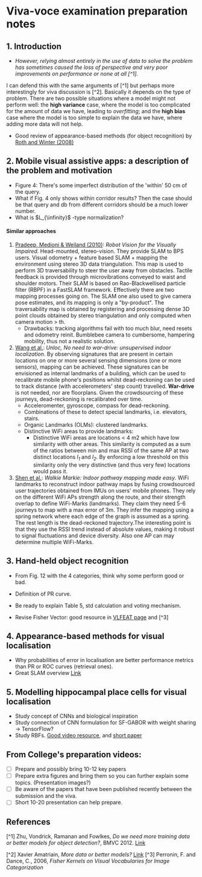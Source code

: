 # Viva-voce examination preparation notes

## 1. Introduction

 * *However, relying almost entirely in the use of data to solve the problem has sometimes caused the loss of perspective and very poor improvements on performance or none at all [^1].*

  I can defend this with the same arguments of [^1] but perhaps more interestingly for viva discussion is [^2]. Basically it depends on the type of problem. There are two possible situations where a model might not perform well: the **high variance** case, where the model is too complicated for the amount of data we have, leading to *overfitting*; and the **high bias** case where the model is too simple to explain the data we have, where adding more data will not help.

 * Good review of appearance-based methods (for object recognition) by [Roth and Winter (2008)](http://machinelearning.wustl.edu/uploads/Main/appearance_based_methods.pdf)

## 2. Mobile visual assistive apps: a description of the problem and motivation

 * Figure 4: There's some imperfect distribution of the 'within' 50 cm of the query.
 * What if Fig. 4 only shows within corridor results? Then the case should be that query and db from different corridors should be a much lower number.
 * What is $L_{\infinity}$ -type normalization?
 
#### Similar approaches

 1. [Pradeep, Medioni & Weiland (2010)](http://iris.usc.edu/Outlines/papers/2010/pradeep-medioni-weiland-cvavi10.pdf): *Robot Vision for the Visually Impaired*. Head-mounted, stereo-vision. They provide SLAM to BPS users. Visual odometry + feature
based SLAM + mapping the environment using stereo 3D data triangulation. This map is used to perform 3D traversability to
steer the user away from obstacles. Tactile feedback is provided through microvibrations conveyed to waist and shoulder
motors. Their SLAM is based on Rao-Blackwellised particle filter (RBPF) in a FastSLAM framework. Effectively there are two
mapping processes going on. The SLAM one also used to give camera pose estimates, and its mapping is only a "by-product". The
traversability map is obtained by registering and processing dense 3D point clouds obtained by stereo triangulation and
only computed when camera motion > th.
    * Drawbacks: tracking algorithms fail with too much blur, need resets and odometry reinit. Bumblebee camera to
    cumbersome, hampering mobility, thus not a realistic solution.
 2. [Wang et al.](http://www.cse.buffalo.edu/~lusu/cse721/papers/No%20Need%20to%20War-Drive%20Unsupervised%20Indoor%20Localization.pdf): *Unloc, No need to war-drive: unsupervised indoor localization*. By observing signatures that are
 present in certain locations on one or more several sensing dimensions (one or more sensors), mapping can be achieved.
 These signatures can be envisioned as internal landmarks of a building, which can be used to recalibrate mobile phone's
 positions whilst dead-reckoning can be used to track distance (with accelerometers' step count) travelled. **War-drive**
 is not needed, nor are floorplans. Given the crowdsourcing of these journeys, dead-reckoning is recalibrated over time.
    - Acceleromenter, gyroscope, compass for dead-reckoning.
    - Combinations of these to detect special landmarks, i.e. elevators, stairs.
    - Organic Landmarks (OLMs): clustered landmarks.
    - Distinctive WiFi areas to provide landmarks:
        - Distinctive WiFi areas are locations < 4 m2 which have low similarity with other areas. This similarity is
        computed as a sum of the ratios between min and max RSSI of the same AP at two distinct locations *l<sub>1</sub>* and *l<sub>2</sub>*.
        By enforcing a low threshold on this similarity only the very distinctive (and thus very few) locations would pass it.
 3. [Shen et al.](http://research.microsoft.com/en-us/um/people/moscitho/Publications/NSDI_2013.pdf): *Walkie Markie:
 Indoor pathway mapping made easy*. WiFi landmarks to reconstruct indoor pathway maps by fusing crowdsourced user
 trajectories obtained from IMUs on users' mobile phones. They rely on the different WiFi APs strength along the route,
 and their strength overlap to define WiFi-Marks (landmarks). They claim they need 5-6 journeys to map with a max error of 3m.
 They infer the mapping using a spring network where each edge of the graph is assumed as a spring. The rest length is
  the dead-reckoned trajectory.The interesting point is that they use the RSSI trend instead of absolute values, making
  it robust to signal fluctuations and device diversity. Also one AP can may determine multiple WiFi-Marks.

 
## 3. Hand-held object recognition

 * From Fig. 12 with the 4 categories, think why some perform good or bad.

 * Definition of PR curve.
 
 * Be ready to explain Table 5, std calculation and voting mechanism.

 * Revise Fisher Vector: good resource in [VLFEAT page](http://www.vlfeat.org/api/fisher-fundamentals.html) and [^3]

## 4. Appearance-based methods for visual localisation
 * Why probabilities of error in localisation are better performance metrics than PR or ROC curves (retrieval ones).
 * Great SLAM overview [Link](http://www.computervisionblog.com/2016/01/why-slam-matters-future-of-real-time.html)
## 5. Modelling hippocampal place cells for visual localisation

 * Study concept of CNNs and biological inspiration
 * Study connection of CNN formulation for SF-GABOR with weight sharing -> TensorFlow?
 * Study RBFs. [Good video resource](https://www.youtube.com/watch?v=O8CfrnOPtLc), and [short paper](http://hermes.etc.upt.ro/docs/cercetare/articole/NafornitaI2.pdf)


## From College's preparation videos:

- [ ] Prepare and possibly bring 10-12 key papers
- [ ] Prepare extra figures and bring them so you can further explain some topics. (Presentation images?)
- [ ] Be aware of the papers that have been published recently between the submission and the viva.
- [ ] Short 10-20 presentation can help prepare.

## References

[^1] Zhu, Vondrick, Ramanan and Fowlkes, *Do we need more training data or better models for object detection?*, BMVC 2012. [Link](http://citeseerx.ist.psu.edu/viewdoc/download?doi=10.1.1.259.7748&rep=rep1&type=pdf)

[^2] Xavier Amatriain, *More data or better models?* [Link](http://technocalifornia.blogspot.co.uk/2012/07/more-data-or-better-models.html)
[^3] Perronin, F. and Dance, C., 2006, *Fisher Kernels on Visual Vocabularies for Image Categorization*
